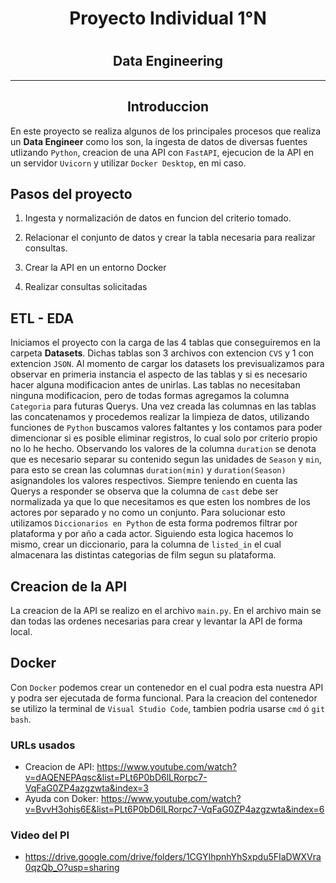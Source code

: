  ## <h1 align=center>**Proyecto Individual 1°N**</h1>
 # <h2 align=center>Data Engineering</h2>
 
 <hr>

 ## <h2 align=center>**Introduccion**</h3>

En este proyecto se realiza algunos de los principales procesos que realiza un **Data Engineer** como los son,
la ingesta de datos de diversas fuentes utlizando `Python`, creacion de una API con `FastAPI`, ejecucion de la API en un servidor `Uvicorn` y utilizar `Docker Desktop`, en mi caso.


## **Pasos del proyecto**

1. Ingesta y normalización de datos en funcion del criterio tomado.

2. Relacionar el conjunto de datos y crear la tabla necesaria para realizar consultas. 

3. Crear la API en un entorno Docker

5. Realizar consultas solicitadas


## **ETL - EDA**
Iniciamos el proyecto con la carga de las 4 tablas que conseguiremos en la carpeta **Datasets**.
Dichas tablas son 3 archivos con extencion ``CVS`` y 1 con extencion `JSON`. Al momento de cargar los datasets
los previsualizamos para observar en primeria instancia el aspecto de las tablas y si es necesario hacer alguna modificacion antes de unirlas. Las tablas no necesitaban ninguna modificacion, pero de todas formas agregamos la columna `Categoria` para futuras Querys. Una vez creada las columnas en las tablas las concatenamos y procedemos  realizar la limpieza de datos, utilizando funciones de `Python` buscamos valores faltantes y los contamos para poder dimencionar si es posible eliminar registros, lo cual solo por criterio propio no lo he hecho. Observando los valores de la columna `duration` se denota que es necesario separar su contenido segun las unidades de  `Season` y `min`, para esto se crean las columnas `duration(min)` y `duration(Season)` asignandoles los valores respectivos.
Siempre teniendo en cuenta las Querys a responder se observa que la columna de `cast` debe ser normalizada ya que lo que necesitamos es que esten los nombres de los actores por separado y no como un conjunto. Para solucionar esto utilizamos `Diccionarios en Python` de esta forma podremos filtrar por plataforma y por año a cada actor.
Siguiendo esta logica hacemos lo mismo, crear un diccionario, para la columna de `listed_in` el cual almacenara
las distintas categorias de film segun su plataforma.

## **Creacion de la API**
La creacion de la API se realizo  en el archivo `main.py`. En el archivo main se dan todas las ordenes necesarias
para crear y levantar la API de forma local.

## **Docker**
Con `Docker` podemos crear un contenedor en el cual podra esta nuestra API y podra ser ejecutada de forma funcional. Para la creacion del contenedor se utilizo la terminal de `Visual Studio Code`, tambien podria usarse ``cmd`` ó `git bash`.
### **URLs usados**
+ Creacion de API: https://www.youtube.com/watch?v=dAQENEPAqsc&list=PLt6P0bD6lLRorpc7-VqFaG0ZP4azgzwta&index=3
+ Ayuda con Doker: https://www.youtube.com/watch?v=BvvH3ohis6E&list=PLt6P0bD6lLRorpc7-VqFaG0ZP4azgzwta&index=6

### **Video del PI**
+ https://drive.google.com/drive/folders/1CGYIhpnhYhSxpdu5FIaDWXVra0qzQb_O?usp=sharing
